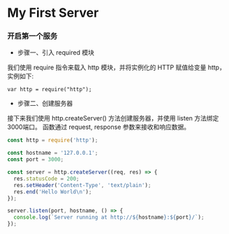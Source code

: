 # My First Server

### 开启第一个服务

* 步骤一、引入 required 模块

我们使用 require 指令来载入 http 模块，并将实例化的 HTTP 赋值给变量 http，实例如下:

`var http = require("http");`

* 步骤二、创建服务器

接下来我们使用 http.createServer() 方法创建服务器，并使用 listen 方法绑定 3000端口。 函数通过 request, response 参数来接收和响应数据。

```js
const http = require('http');

const hostname = '127.0.0.1';
const port = 3000;

const server = http.createServer((req, res) => {
  res.statusCode = 200;
  res.setHeader('Content-Type', 'text/plain');
  res.end('Hello World\n');
});

server.listen(port, hostname, () => {
  console.log(`Server running at http://${hostname}:${port}/`);
});
```